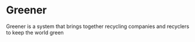 # Greener
Greener is a system that brings together recycling companies and recyclers to keep the world green
